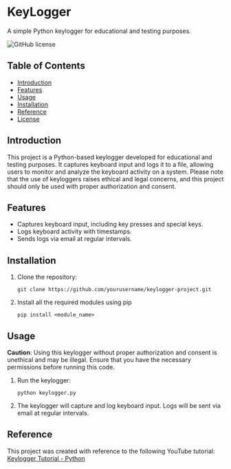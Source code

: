 # KeyLogger 

A simple Python keylogger for educational and testing purposes.

![GitHub license](https://img.shields.io/badge/license-MIT-blue.svg)

## Table of Contents

- [Introduction](#introduction)
- [Features](#features)
- [Usage](#usage)
- [Installation](#installation)
- [Reference](#reference)
- [License](#license)

## Introduction

This project is a Python-based keylogger developed for educational and testing purposes. It captures keyboard input and logs it to a file, allowing users to monitor and analyze the keyboard activity on a system. Please note that the use of keyloggers raises ethical and legal concerns, and this project should only be used with proper authorization and consent.

## Features

- Captures keyboard input, including key presses and special keys.
- Logs keyboard activity with timestamps.
- Sends logs via email at regular intervals.
## Installation
1. Clone the repository:

   ```shell
   git clone https://github.com/yourusername/keylogger-project.git
   ```
2. Install all the required modules using pip 
   ```shell
   pip install <module_name>
   ```
## Usage

**Caution**: Using this keylogger without proper authorization and consent is unethical and may be illegal. Ensure that you have the necessary permissions before running this code.

1. Run the keylogger:
   ```shell
   python keylogger.py
   ```  
2. The keylogger will capture and log keyboard input. Logs will be sent via email at regular intervals.    

## Reference
This project was created with reference to the following YouTube tutorial:  
[Keylogger Tutorial - Python](https://youtu.be/lj_tcnWTzrU?si=CcU2oK_JGJzf9cYX)
